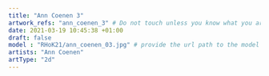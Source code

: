 ```yaml
---
title: "Ann Coenen 3"
artwork_refs: "ann_coenen_3" # Do not touch unless you know what you are doing
date: 2021-03-19 10:45:38 +01:00
draft: false
model : "RHoK21/ann_coenen_03.jpg" # provide the url path to the model
artists: "Ann Coenen"
artType: "2d"
---
```

